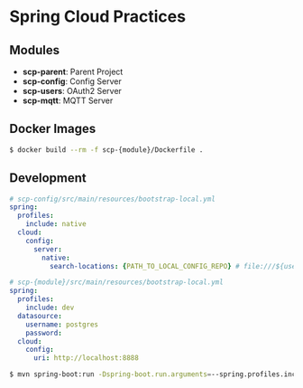 # Spring Cloud Practices

## Modules

- **scp-parent**:
    Parent Project
- **scp-config**:
    Config Server
- **scp-users**:
    OAuth2 Server
- **scp-mqtt**:
    MQTT Server


## Docker Images

``` sh
$ docker build --rm -f scp-{module}/Dockerfile .
```

## Development

``` yaml
# scp-config/src/main/resources/bootstrap-local.yml
spring:
  profiles:
    include: native
  cloud:
    config:
      server:
        native:
          search-locations: {PATH_TO_LOCAL_CONFIG_REPO} # file:///${user.home}/config-repo
```

``` yaml
# scp-{module}/src/main/resources/bootstrap-local.yml
spring:
  profiles:
    include: dev
  datasource:
    username: postgres
    password: 
  cloud:
    config:
      uri: http://localhost:8888
```

``` sh
$ mvn spring-boot:run -Dspring-boot.run.arguments=--spring.profiles.include=local,--server.port=8080
```